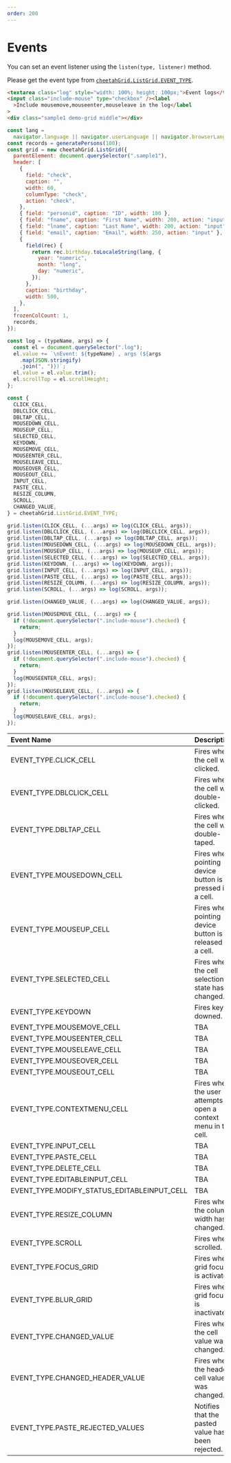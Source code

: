 ```yaml
---
order: 200
---
```


# Events

You can set an event listener using the `listen(type, listener)` method.

Please get the event type from [`cheetahGrid.ListGrid.EVENT_TYPE`](https://future-architect.github.io/cheetah-grid/documents/tsdoc/interfaces/listgidevents.html).

<code-preview>

```html
<textarea class="log" style="width: 100%; height: 100px;">Event logs</textarea>
<input class="include-mouse" type="checkbox" /><label
  >Include mousemove,mouseenter,mouseleave in the log</label
>
<div class="sample1 demo-grid middle"></div>
```

```js
const lang =
  navigator.language || navigator.userLanguage || navigator.browserLanguage;
const records = generatePersons(100);
const grid = new cheetahGrid.ListGrid({
  parentElement: document.querySelector(".sample1"),
  header: [
    {
      field: "check",
      caption: "",
      width: 60,
      columnType: "check",
      action: "check",
    },
    { field: "personid", caption: "ID", width: 100 },
    { field: "fname", caption: "First Name", width: 200, action: "input" },
    { field: "lname", caption: "Last Name", width: 200, action: "input" },
    { field: "email", caption: "Email", width: 250, action: "input" },
    {
      field(rec) {
        return rec.birthday.toLocaleString(lang, {
          year: "numeric",
          month: "long",
          day: "numeric",
        });
      },
      caption: "birthday",
      width: 500,
    },
  ],
  frozenColCount: 1,
  records,
});

const log = (typeName, args) => {
  const el = document.querySelector(".log");
  el.value += `\nEvent: ${typeName} , args (${args
    .map(JSON.stringify)
    .join(", ")})`;
  el.value = el.value.trim();
  el.scrollTop = el.scrollHeight;
};

const {
  CLICK_CELL,
  DBLCLICK_CELL,
  DBLTAP_CELL,
  MOUSEDOWN_CELL,
  MOUSEUP_CELL,
  SELECTED_CELL,
  KEYDOWN,
  MOUSEMOVE_CELL,
  MOUSEENTER_CELL,
  MOUSELEAVE_CELL,
  MOUSEOVER_CELL,
  MOUSEOUT_CELL,
  INPUT_CELL,
  PASTE_CELL,
  RESIZE_COLUMN,
  SCROLL,
  CHANGED_VALUE,
} = cheetahGrid.ListGrid.EVENT_TYPE;

grid.listen(CLICK_CELL, (...args) => log(CLICK_CELL, args));
grid.listen(DBLCLICK_CELL, (...args) => log(DBLCLICK_CELL, args));
grid.listen(DBLTAP_CELL, (...args) => log(DBLTAP_CELL, args));
grid.listen(MOUSEDOWN_CELL, (...args) => log(MOUSEDOWN_CELL, args));
grid.listen(MOUSEUP_CELL, (...args) => log(MOUSEUP_CELL, args));
grid.listen(SELECTED_CELL, (...args) => log(SELECTED_CELL, args));
grid.listen(KEYDOWN, (...args) => log(KEYDOWN, args));
grid.listen(INPUT_CELL, (...args) => log(INPUT_CELL, args));
grid.listen(PASTE_CELL, (...args) => log(PASTE_CELL, args));
grid.listen(RESIZE_COLUMN, (...args) => log(RESIZE_COLUMN, args));
grid.listen(SCROLL, (...args) => log(SCROLL, args));

grid.listen(CHANGED_VALUE, (...args) => log(CHANGED_VALUE, args));

grid.listen(MOUSEMOVE_CELL, (...args) => {
  if (!document.querySelector(".include-mouse").checked) {
    return;
  }
  log(MOUSEMOVE_CELL, args);
});
grid.listen(MOUSEENTER_CELL, (...args) => {
  if (!document.querySelector(".include-mouse").checked) {
    return;
  }
  log(MOUSEENTER_CELL, args);
});
grid.listen(MOUSELEAVE_CELL, (...args) => {
  if (!document.querySelector(".include-mouse").checked) {
    return;
  }
  log(MOUSELEAVE_CELL, args);
});
```

</code-preview>

| Event Name                                  | Description                                                      |
| :------------------------------------------ | :--------------------------------------------------------------- |
| EVENT_TYPE.CLICK_CELL                       | Fires when the cell was clicked.                                 |
| EVENT_TYPE.DBLCLICK_CELL                    | Fires when the cell was double-clicked.                          |
| EVENT_TYPE.DBLTAP_CELL                      | Fires when the cell was double-taped.                            |
| EVENT_TYPE.MOUSEDOWN_CELL                   | Fires when pointing device button is pressed in a cell.          |
| EVENT_TYPE.MOUSEUP_CELL                     | Fires when pointing device button is released in a cell.         |
| EVENT_TYPE.SELECTED_CELL                    | Fires when the cell selection state has changed.                 |
| EVENT_TYPE.KEYDOWN                          | Fires key-downed.                                                |
| EVENT_TYPE.MOUSEMOVE_CELL                   | TBA                                                              |
| EVENT_TYPE.MOUSEENTER_CELL                  | TBA                                                              |
| EVENT_TYPE.MOUSELEAVE_CELL                  | TBA                                                              |
| EVENT_TYPE.MOUSEOVER_CELL                   | TBA                                                              |
| EVENT_TYPE.MOUSEOUT_CELL                    | TBA                                                              |
| EVENT_TYPE.CONTEXTMENU_CELL                 | Fires when the user attempts to open a context menu in the cell. |
| EVENT_TYPE.INPUT_CELL                       | TBA                                                              |
| EVENT_TYPE.PASTE_CELL                       | TBA                                                              |
| EVENT_TYPE.DELETE_CELL                      | TBA                                                              |
| EVENT_TYPE.EDITABLEINPUT_CELL               | TBA                                                              |
| EVENT_TYPE.MODIFY_STATUS_EDITABLEINPUT_CELL | TBA                                                              |
| EVENT_TYPE.RESIZE_COLUMN                    | Fires when the column width has changed.                         |
| EVENT_TYPE.SCROLL                           | Fires when scrolled.                                             |
| EVENT_TYPE.FOCUS_GRID                       | Fires when grid focus is activated.                              |
| EVENT_TYPE.BLUR_GRID                        | Fires when grid focus is inactivated.                            |
| EVENT_TYPE.CHANGED_VALUE                    | Fires when the cell value was changed.                           |
| EVENT_TYPE.CHANGED_HEADER_VALUE             | Fires when the header cell value was changed.                    |
| EVENT_TYPE.PASTE_REJECTED_VALUES            | Notifies that the pasted value has been rejected.                |
